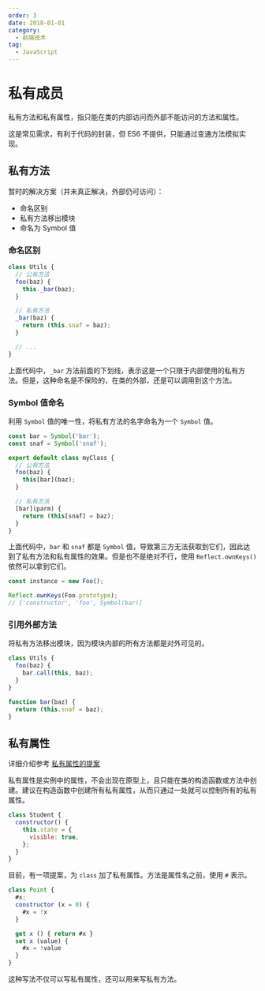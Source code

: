 ```yaml
---
order: 3
date: 2018-01-01
category:
  - 前端技术
tag:
  - JavaScript
---
```


# 私有成员

私有方法和私有属性，指只能在类的内部访问而外部不能访问的方法和属性。

这是常见需求，有利于代码的封装，但 ES6 不提供，只能通过变通方法模拟实现。

## 私有方法

暂时的解决方案（并未真正解决，外部仍可访问）：

- 命名区别
- 私有方法移出模块
- 命名为 Symbol 值

### 命名区别

```js
class Utils {
  // 公有方法
  foo(baz) {
    this._bar(baz);
  }

  // 私有方法
  _bar(baz) {
    return (this.snaf = baz);
  }

  // ...
}
```

上面代码中，`_bar` 方法前面的下划线，表示这是一个只限于内部使用的私有方法。但是，这种命名是不保险的，在类的外部，还是可以调用到这个方法。

### Symbol 值命名

利用 `Symbol` 值的唯一性，将私有方法的名字命名为一个 `Symbol` 值。

```js
const bar = Symbol('bar');
const snaf = Symbol('snaf');

export default class myClass {
  // 公有方法
  foo(baz) {
    this[bar](baz);
  }

  // 私有方法
  [bar](parm) {
    return (this[snaf] = baz);
  }
}
```

上面代码中，`bar` 和 `snaf` 都是 `Symbol` 值，导致第三方无法获取到它们，因此达到了私有方法和私有属性的效果。但是也不是绝对不行，使用 `Reflect.ownKeys()`依然可以拿到它们。

```js
const instance = new Foo();

Reflect.ownKeys(Foo.prototype);
// ['constructor', 'foo', Symbol(bar)]
```

### 引用外部方法

将私有方法移出模块，因为模块内部的所有方法都是对外可见的。

```js
class Utils {
  foo(baz) {
    bar.call(this, baz);
  }
}

function bar(baz) {
  return (this.snaf = baz);
}
```

## 私有属性

详细介绍参考 [私有属性的提案](https://github.com/tc39/proposal-private-methods)

私有属性是实例中的属性，不会出现在原型上，且只能在类的构造函数或方法中创建。建议在构造函数中创建所有私有属性，从而只通过一处就可以控制所有的私有属性。

```js
class Student {
  constructor() {
    this.state = {
      visible: true,
    };
  }
}
```

目前，有一项提案，为 `class` 加了私有属性。方法是属性名之前，使用 `#` 表示。

```js
class Point {
  #x;
  constructor (x = 0) {
    #x = !x
  }

  get x () { return #x }
  set x (value) {
    #x = !value
  }
}
```

这种写法不仅可以写私有属性，还可以用来写私有方法。
